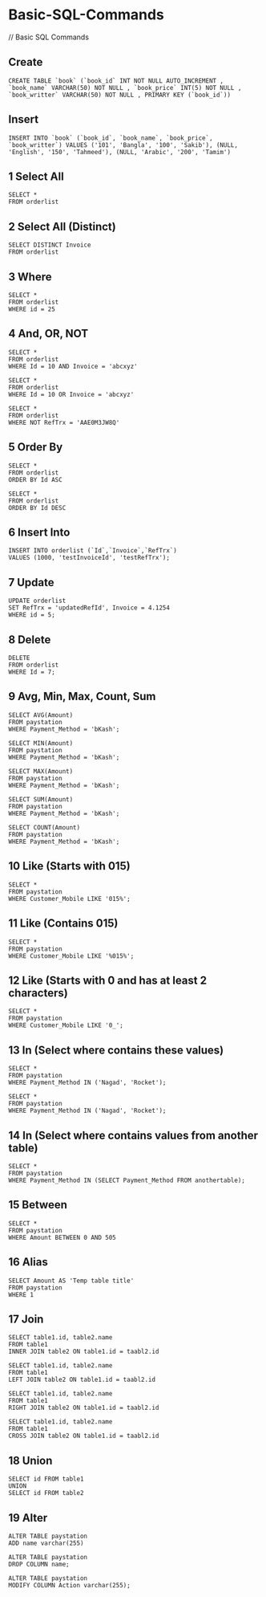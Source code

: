 # Basic-SQL-Commands
// Basic SQL Commands

## Create
```
CREATE TABLE `book` (`book_id` INT NOT NULL AUTO_INCREMENT , `book_name` VARCHAR(50) NOT NULL , `book_price` INT(5) NOT NULL , `book_writter` VARCHAR(50) NOT NULL , PRIMARY KEY (`book_id`))
```

## Insert
```
INSERT INTO `book` (`book_id`, `book_name`, `book_price`, `book_writter`) VALUES ('101', 'Bangla', '100', 'Sakib'), (NULL, 'English', '150', 'Tahmeed'), (NULL, 'Arabic', '200', 'Tamim')
```

## 1 Select All
```
SELECT *
FROM orderlist
```
## 2 Select All (Distinct)
```
SELECT DISTINCT Invoice
FROM orderlist
```
## 3 Where
```
SELECT *
FROM orderlist
WHERE id = 25
```
## 4 And, OR, NOT
```
SELECT *
FROM orderlist
WHERE Id = 10 AND Invoice = 'abcxyz'
```
```
SELECT *
FROM orderlist
WHERE Id = 10 OR Invoice = 'abcxyz'
```
```
SELECT *
FROM orderlist
WHERE NOT RefTrx = 'AAE0M3JW8Q'
```
## 5 Order By
```
SELECT *
FROM orderlist
ORDER BY Id ASC
```
```
SELECT *
FROM orderlist
ORDER BY Id DESC
```
## 6 Insert Into
```
INSERT INTO orderlist (`Id`,`Invoice`,`RefTrx`)
VALUES (1000, 'testInvoiceId', 'testRefTrx');
```
## 7 Update
```
UPDATE orderlist
SET RefTrx = 'updatedRefId', Invoice = 4.1254
WHERE id = 5;
```
## 8 Delete
```
DELETE
FROM orderlist
WHERE Id = 7;
```
## 9 Avg, Min, Max, Count, Sum
```
SELECT AVG(Amount)
FROM paystation
WHERE Payment_Method = 'bKash';
```
```
SELECT MIN(Amount)
FROM paystation
WHERE Payment_Method = 'bKash';
```
```
SELECT MAX(Amount)
FROM paystation
WHERE Payment_Method = 'bKash';
```
```
SELECT SUM(Amount)
FROM paystation
WHERE Payment_Method = 'bKash';
```
```
SELECT COUNT(Amount)
FROM paystation
WHERE Payment_Method = 'bKash';
```
## 10 Like (Starts with 015)
```
SELECT *
FROM paystation
WHERE Customer_Mobile LIKE '015%';
```
## 11 Like (Contains 015)
```
SELECT *
FROM paystation
WHERE Customer_Mobile LIKE '%015%';
```
## 12 Like (Starts with 0 and has at least 2 characters)
```
SELECT *
FROM paystation
WHERE Customer_Mobile LIKE '0_';
```
## 13 In (Select where contains these values)
```
SELECT * 
FROM paystation
WHERE Payment_Method IN ('Nagad', 'Rocket');
```
```
SELECT * 
FROM paystation
WHERE Payment_Method IN ('Nagad', 'Rocket');
```
## 14 In (Select where contains values from another table)
```
SELECT * 
FROM paystation
WHERE Payment_Method IN (SELECT Payment_Method FROM anothertable);
```
## 15 Between
```
SELECT * 
FROM paystation
WHERE Amount BETWEEN 0 AND 505
```
## 16 Alias
```
SELECT Amount AS 'Temp table title'
FROM paystation
WHERE 1
```
## 17 Join
```
SELECT table1.id, table2.name
FROM table1
INNER JOIN table2 ON table1.id = taabl2.id
```
```
SELECT table1.id, table2.name
FROM table1
LEFT JOIN table2 ON table1.id = taabl2.id
```
```
SELECT table1.id, table2.name
FROM table1
RIGHT JOIN table2 ON table1.id = taabl2.id
```
```
SELECT table1.id, table2.name
FROM table1
CROSS JOIN table2 ON table1.id = taabl2.id
```
## 18 Union
```
SELECT id FROM table1
UNION
SELECT id FROM table2
```
## 19 Alter
```
ALTER TABLE paystation
ADD name varchar(255)
```
```
ALTER TABLE paystation
DROP COLUMN name;
```
```
ALTER TABLE paystation
MODIFY COLUMN Action varchar(255);
```
